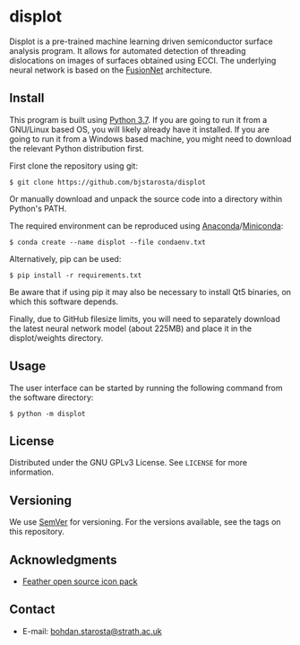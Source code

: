 # displot

Displot is a pre-trained machine learning driven semiconductor surface analysis
program. It allows for automated detection of threading dislocations on images
of surfaces obtained using ECCI. The underlying neural network is based on the
[FusionNet][fusionnet] architecture.

## Install

This program is built using [Python 3.7][python]. If you are going to run it
from a GNU/Linux based OS, you will likely already have it installed. If you
are going to run it from a Windows based machine, you might need to download
the relevant Python distribution first.

First clone the repository using git:

    $ git clone https://github.com/bjstarosta/displot

Or manually download and unpack the source code into a directory within
Python's PATH.

The required environment can be reproduced using
[Anaconda][anaconda]/[Miniconda][miniconda]:

    $ conda create --name displot --file condaenv.txt

Alternatively, pip can be used:

    $ pip install -r requirements.txt

Be aware that if using pip it may also be necessary to install Qt5 binaries,
on which this software depends.

Finally, due to GitHub filesize limits, you will need to separately download
the latest neural network model (about 225MB) and place it in the
displot/weights directory. <!-- You will be given an option to do this
automatically upon program launch. -->

## Usage

The user interface can be started by running the following command from the
software directory:

    $ python -m displot

## License

Distributed under the GNU GPLv3 License. See `LICENSE` for more information.

## Versioning

We use [SemVer](http://semver.org/) for versioning. For the versions available,
see the tags on this repository.

## Acknowledgments

* [Feather open source icon pack](tps://github.com/feathericons/feather)

## Contact

- E-mail: bohdan.starosta@strath.ac.uk

[fusionnet]: https://arxiv.org/abs/1612.05360
[python]: https://www.python.org/downloads/release/python-379/
[anaconda]: https://www.anaconda.com/
[miniconda]: https://docs.conda.io/en/latest/miniconda.html
